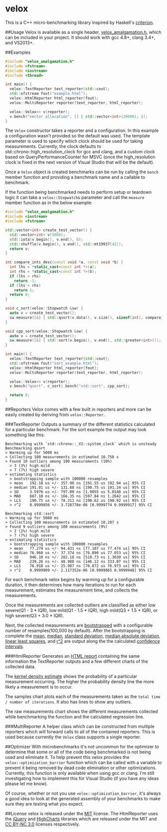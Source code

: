 velox
=====

This is a C++ micro-benchmarking library inspired by Haskell's [criterion](https://hackage.haskell.org/package/criterion).

##Usage
Velox is available as a single header, [velox_amalgamation.h](https://raw.githubusercontent.com/ctrychta/velox/master/amalgamation/velox_amalgamation.h), which can be included in your project.  It should work with gcc 4.8+, clang 3.4+, and VS2013+.

##Examples
```cpp
#include "velox_amalgamation.h"
#include <fstream>
#include <iostream>
#include <thread>

int main() {
  velox::TextReporter text_reporter(std::cout);
  std::ofstream fout("example.html");
  velox::HtmlReporter html_reporter(fout);
  velox::MultiReporter reporter(text_reporter, html_reporter);

  velox::Velox<> v(reporter);
  v.bench("vector allocation", [] { std::vector<int>(20000); });
}
```

The `Velox` constructor takes a reporter and a configuration.  In this example a configuration wasn't provided so the default was used.  The template parameter is used to specify which clock should be used for taking measurements.  Currently, the clock defaults to std::chrono::high_resolution_clock for gcc and clang, and a custom clock based on QueryPerformanceCounter for MSVC (once the high_resolution clock is fixed in the next version of Visual Studio that will be the default).

Once a `Velox` object is created benchmarks can be run by calling the `bench` member function and providing a benchmark name and a callable to benchmark.

If the function being benchmarked needs to perform setup or teardown logic it can take a `velox::Stopwatch&` parameter and call the `measure` member function as in the below example:

```cpp
#include "velox_amalgamation.h"
#include <iostream>
#include <fstream>

std::vector<int> create_test_vector() {
  std::vector<int> v(5000);
  std::iota(v.begin(), v.end(), 0);
  std::shuffle(v.begin(), v.end(), std::mt19937(42));
  return v;
}

int compare_ints_desc(const void *a, const void *b) {
  int lhs = *static_cast<const int *>(a);
  int rhs = *static_cast<const int *>(b);
  if (lhs > rhs)
    return -1;
  if (lhs < rhs)
    return 1;
  return 0;
}

void c_sort(velox::Stopwatch &sw) {
  auto v = create_test_vector();
  sw.measure([&] { std::qsort(v.data(), v.size(), sizeof(int), compare_ints_desc); });
}

void cpp_sort(velox::Stopwatch &sw) {
  auto v = create_test_vector();
  sw.measure([&] { std::sort(v.begin(), v.end(), std::greater<int>()); });
}

int main() {
  velox::TextReporter text_reporter{std::cout};
  std::ofstream fout("sort_example.html");
  velox::HtmlReporter html_reporter{fout};
  velox::MultiReporter reporter(text_reporter, html_reporter);

  velox::Velox<> v(reporter);
  v.bench("qsort", c_sort).bench("std::sort", cpp_sort);

  return 0;
}
```

##Reporters
Velox comes with a few built in reporters and more can be easily created by deriving from `velox::Reporter`.

###TextReporter
Outputs a summary of the different statistics calculated for a particular benchmark.  For the sort example the output may look something like this:

```
Benchmarking with `std::chrono::_V2::system_clock` which is unsteady
Benchmarking qsort
> Warming up for 5000 ms
> Collecting 100 measurements in estimated 10.758 s
> Found 10 outliers among 100 measurements (10%)
  > 3 (3%) high mild
  > 7 (7%) high severe
> estimating statistics
  > bootstrapping sample with 100000 resamples
  > mean   192.18 us +/- 357.98 ns [191.55 us 192.94 us] 95% CI
  > median 191.01 us +/- 131.88 ns [190.75 us 191.24 us] 95% CI
  > SD     3.5976 us +/- 797.00 ns [1.9055 us 5.0148 us] 95% CI
  > MAD    887.10 ns +/- 166.35 ns [597.84 ns 1.2642 us] 95% CI
  > LLS    190.75 us +/- 78.311 ns [190.62 us 190.92 us] 95% CI
  > r^2    0.9999856 +/- 3.728778e-06 [0.9999774 0.9999917] 95% CI

Benchmarking std::sort
> Warming up for 5000 ms
> Collecting 100 measurements in estimated 10.287 s
> Found 9 outliers among 100 measurements (9%)
  > 2 (2%) high mild
  > 7 (7%) high severe
> estimating statistics
  > bootstrapping sample with 100000 resamples
  > mean   77.274 us +/- 94.431 ns [77.107 us 77.474 us] 95% CI
  > median 76.960 us +/- 37.374 ns [76.890 us 77.053 us] 95% CI
  > SD     946.10 ns +/- 202.18 ns [510.73 ns 1.3030 us] 95% CI
  > MAD    239.26 ns +/- 48.988 ns [146.12 ns 333.07 ns] 95% CI
  > LLS    76.918 us +/- 25.987 ns [76.872 us 76.973 us] 95% CI
  > r^2    0.9999909 +/- 2.117352e-06 [0.9999865 0.9999948] 95% CI

```

For each benchmark velox begins by warming up for a configurable duration, it then determines how many iterations to run for each measurement, estimates the measurement time, and collects the measurements.

Once the measurements are collected outliers are classified as either low severe(Q1 - 3 * IQR), low mild(Q1 - 1.5 * IQR), high mild(Q3 + 1.5 * IQR), or high severe(Q3 + 3.0 * IQR).

Next, the collected measurements are [bootstrapped](http://en.wikipedia.org/wiki/Bootstrapping_%28statistics%29) with a configurable number of resamples(100,000 by default).  After the bootstrapping is complete the [mean](http://en.wikipedia.org/wiki/Mean), [median](http://en.wikipedia.org/wiki/Median), [standard deviation](http://en.wikipedia.org/wiki/Standard_deviation),  [median absolute deviation](http://en.wikipedia.org/wiki/Median_absolute_deviation),  [linear least squares](http://en.wikipedia.org/wiki/Ordinary_least_squares), and [r^2](http://en.wikipedia.org/wiki/Coefficient_of_determination) are output along the the calculated [confidence intervals](http://en.wikipedia.org/wiki/Confidence_interval).

###HtmlReporter
Generates an [HTML report](http://ctrychta.github.io/velox/sort_example.html) containing the same information the TextReporter outputs and a few different charts of the collected data.

The [kernel density estimate](http://en.wikipedia.org/wiki/Kernel_density_estimation) shows the probability of a particular measurement occurring.  The higher the probability density line the more likely a measurement is to occur.

The samples chart plots each of the measurements taken as the `total time / number of iterations`.  It also has lines to show any outliers.

The raw measurements chart shows the different measurements collected while benchmarking the function and the calculated regression line.

###MultiReporter
A helper class which can be constructed from multiple reporters which will forward calls to all of the contained reporters.  This is used because currently the `Velox` class supports a single reporter.

##Optimizer
With microbenchmarks it's not uncommon for the optimizer to determine that some or all of the code being benchmarked is not being used and eliminate it.  To help prevent this velox provides the `velox::optimization_barrier` function which can be called with a variable to prevent it being removed by dead code elimination or other optimizations.  Currently, this function is only available when using gcc or clang.  I'm still investigating how to implement this for Visual Studio (if you have any ideas please let me know). 

Of course, whether or not you use `velox::optimization_barrier`, it's always a good idea to look at the generated assembly of your benchmarks to make sure they are testing what you expect.

##License
velox is released under the [MIT](https://tldrlegal.com/license/mit-license) license.  The HtmlReporter uses the [jQuery](http://jquery.com/) and [HighCharts](http://www.highcharts.com/) libraries which are released under the MIT and [CC BY-NC 3.0](http://creativecommons.org/licenses/by-nc/3.0/) licenses respectively.
